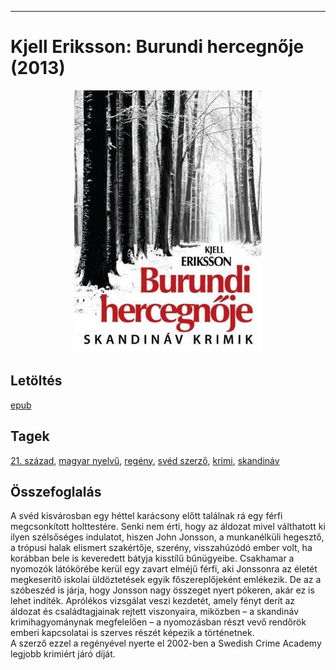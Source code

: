 <hr/>

# <a name="id_677">Kjell Eriksson: Burundi hercegnője (2013)</a>
<center><img src="https://github.com/BercziSandor/calibre_lib/raw/main/main/Kjell%20Eriksson/Burundi%20hercegnoje%20%28677%29/cover.jpg" alt="cover" width="300"/></center>

## Letöltés
[epub](https://github.com/BercziSandor/calibre_lib/raw/main/main/Kjell%20Eriksson/Burundi%20hercegnoje%20%28677%29/Burundi%20hercegnoje%20-%20Kjell%20Eriksson.epub)

## Tagek
[21. század](https://github.com/berczisandor/calibre_lib/blob/main/main/_tags/21.%20sz%c3%a1zad.md), [magyar nyelvű](https://github.com/berczisandor/calibre_lib/blob/main/main/_tags/magyar%20nyelv%c5%b1.md), [regény](https://github.com/berczisandor/calibre_lib/blob/main/main/_tags/reg%c3%a9ny.md), [svéd szerző](https://github.com/berczisandor/calibre_lib/blob/main/main/_tags/sv%c3%a9d%20szerz%c5%91.md), [krimi](https://github.com/berczisandor/calibre_lib/blob/main/main/_tags/krimi.md), [skandináv](https://github.com/berczisandor/calibre_lib/blob/main/main/_tags/skandin%c3%a1v.md)

## Összefoglalás
<div>
<p>A svéd kisvárosban egy héttel karácsony előtt találnak rá egy férfi megcsonkított holttestére. Senki nem érti, hogy az áldozat mivel válthatott ki ilyen szélsőséges indulatot, hiszen John Jonsson, a munkanélküli hegesztő, a trópusi halak elismert szakértője, szerény, visszahúzódó ember volt, ha korábban bele is keveredett bátyja kisstílű bűnügyeibe. Csakhamar a nyomozók látókörébe kerül egy zavart elméjű férfi, aki Jonssonra az életét megkeserítő iskolai üldöztetések egyik főszereplőjeként emlékezik. De az a szóbeszéd is járja, hogy Jonsson nagy összeget nyert pókeren, akár ez is lehet indíték. Aprólékos vizsgálat veszi kezdetét, amely fényt derít az áldozat és családtagjainak rejtett viszonyaira, miközben – a skandináv krimihagyománynak megfelelően – a nyomozásban részt vevő rendőrök emberi kapcsolatai is szerves részét képezik a történetnek.<br>A szerző ezzel a regényével nyerte el 2002-ben a Swedish Crime Academy legjobb krimiért járó díját.</p></div>


